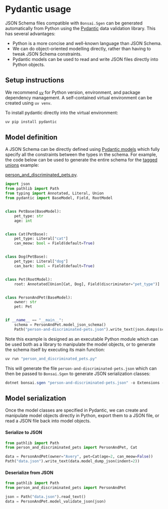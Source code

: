# Pydantic usage

JSON Schema files compatible with `Bonsai.Sgen` can be generated automatically from Python using the [Pydantic](https://docs.pydantic.dev/latest/) data validation library. This has several advantages:

- Python is a more concise and well-known language than JSON Schema.
- We can do object-oriented modelling directly, rather than having to tweak JSON Schema constraints.
- Pydantic models can be used to read and write JSON files directly into Python objects.

## Setup instructions

We recommend [`uv`](https://docs.astral.sh/uv/) for Python version, environment, and package dependency management. A self-contained virtual environment can be created using `uv venv`.

To install pydantic directly into the virtual environment:

```powershell
uv pip install pydantic
```

## Model definition

A JSON Schema can be directly defined using [Pydantic models](https://docs.pydantic.dev/latest/concepts/models/) which fully specify all the constraints between the types in the schema. For example, the code below can be used to generate the entire schema for the [tagged unions](advanced-usage.md#tagged-unions) example:

[person_and_discriminated_pets.py](~/workflows/person_and_discriminated_pets.py).

```python
import json
from pathlib import Path
from typing import Annotated, Literal, Union
from pydantic import BaseModel, Field, RootModel


class PetBase(BaseModel):
    pet_type: str
    age: int


class Cat(PetBase):
    pet_type: Literal["cat"]
    can_meow: bool = Field(default=True)


class Dog(PetBase):
    pet_type: Literal["dog"]
    can_bark: bool = Field(default=True)


class Pet(RootModel):
    root: Annotated[Union[Cat, Dog], Field(discriminator="pet_type")]


class PersonAndPet(BaseModel):
    owner: str
    pet: Pet


if __name__ == "__main__":
    schema = PersonAndPet.model_json_schema()
    Path("person-and-discriminated-pets.json").write_text(json.dumps(schema, indent=2))
```

Note this example is designed as an executable Python module which can be used both as a library to manipulate the model objects, or to generate the schema itself by executing its main function:

```powershell
uv run "person_and_discriminated_pets.py"
```

This will generate the file `person-and-discriminated-pets.json` which can then be passed to `Bonsai.Sgen` to generate JSON serialization classes:

```powershell
dotnet bonsai.sgen "person-and-discriminated-pets.json" -o Extensions --serializer json
```

## Model serialization

Once the model classes are specified in Pydantic, we can create and manipulate model objects directly in Python, export them to a JSON file, or read a JSON file back into model objects.

#### Serialize to JSON
```python
from pathlib import Path
from person_and_discriminated_pets import PersonAndPet, Cat

data = PersonAndPet(owner="Avery", pet=Cat(age=2, can_meow=False))
Path("data.json").write_text(data.model_dump_json(indent=2))
```

#### Deserialize from JSON
```python
from pathlib import Path
from person_and_discriminated_pets import PersonAndPet

json = Path("data.json").read_text()
data = PersonAndPet.model_validate_json(json)
```